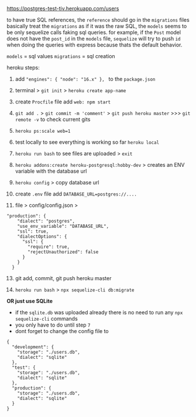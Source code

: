 https://postgres-test-tiv.herokuapp.com/users

to have true SQL references, the `reference` should go in the `migrations` files
basically treat the `migrations` as if it was the raw SQL, the `models` seems to be only sequelize calls faking sql queries. for example, if the `Post` model does not have the `post_id` in the `models` file, `sequelize` will try to push `id` when doing the queries with express because thats the default behavior.

`models` = sql values
`migrations` = sql creation

heroku steps:

1. add `"engines": { "node": "16.x" }, ` to the `package.json`

2. terminal > `git init` > `heroku create app-name`

3. create `Procfile` file add `web: npm start`

4. `git add .` > `git commit -m 'comment'` > `git push heroku master` >>> `git remote -v` to check current gits

5. `heroku ps:scale web=1`

6. test locally to see everything is working so far `heroku local`

8. `heroku run bash` to see files are uploaded > `exit`

9. `heroku addons:create heroku-postgresql:hobby-dev` > creates an ENV variable with the database url

10. `heroku config` > copy database url

11. create `.env` file add `DATABASE_URL=postgres://....`

12. file > config/config.json >

```
"production": {
    "dialect": "postgres",
    "use_env_variable": "DATABASE_URL",
    "ssl": true,
    "dialectOptions": {
      "ssl": {
        "require": true,
        "rejectUnauthorized": false
      }
    }
  }
```

13. git add, commit, git push heroku master

14. `heroku run bash` > `npx sequelize-cli db:migrate`


**OR just use SQLite**

- if the `sqlite.db` was uploaded already there is no need to run any `npx sequelize-cli` commands
- you only have to do until step `7` 
- dont forget to change the config file to

```
{
  "development": {
    "storage": "./users.db",
    "dialect": "sqlite"
  },
  "test": {
    "storage": "./users.db",
    "dialect": "sqlite"
  },
  "production": {
    "storage": "./users.db",
    "dialect": "sqlite"
  }
}
```